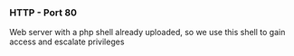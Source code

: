 ### HTTP - Port 80
Web server with a php shell already uploaded, so we use this shell to gain access and escalate privileges
